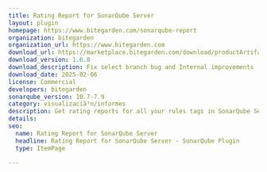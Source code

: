 ```yaml
---
title: Rating Report for SonarQube Server
layout: plugin
homepage: https://www.bitegarden.com/sonarqube-report
organization: bitegarden
organization_url: https://www.bitegarden.com
download_url: https://marketplace.bitegarden.com/download/productArtifact?productName=bitegarden-sonarqube-rating-report&productVersion=1.6.8&productFileExt=jar&customerEmail=sonarplugins@gmail.com&customerName=sonarqube&customerSurnames=marketplace&customerCompany=bitegarden
download_version: 1.6.8
download_description: Fix select branch bug and Internal improvements
download_date: 2025-02-06
license: Commercial
developers: bitegarden
sonarqube_version: 10.7-7.9
category: visualizaciã³n/informes
description: Get rating reports for all your rules tags in SonarQube Server
details: 
seo:
  name: Rating Report for SonarQube Server
  headline: Rating Report for SonarQube Server - SonarQube Plugin
  type: ItemPage

---
```

